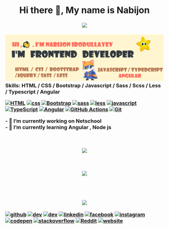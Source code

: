 <h1 align="center">
   Hi there 👋, My name is Nabijon
   <h3>
<p align="center"> 
   <a href="https://git.io/typing-svg"><img src="https://readme-typing-svg.herokuapp.com?font=Patua+One&color=FF6F61&size=35&width=445&height=70&lines=I+'m++Frontend+Developer;I+'+m++Web+App+Developer;I+'+m+Web+Designer"></a>

</p>

![I am Frontend Developer](https://raw.githubusercontent.com/Nabijon2001/Nabijon2001/main/header2.png)
Skills: HTML / CSS / Bootstrap / Javascript / Sass / Scss / Less / Typescript / Angular
<p>
    <a href="#"><img alt="HTML" height="20" src="https://img.shields.io/badge/Html-00979D?logo=html&logoColor=orange"></a>
    <a href="#"><img alt="css" height="20" src="https://img.shields.io/badge/-Css-E8E8E8?logo=css&logoColor=black"></a>
    <a href="#"><img alt="Bootstrap" height="20" src="https://img.shields.io/badge/Bootstrap-7952B3.svg?logo=bootstrap&logoColor=blue"></a>
    <a href="#"><img alt="sass" height="20" src="https://img.shields.io/badge/Sass-20232e.svg?logo=sass&logoColor=orange"></a>
    <a href="#"><img alt="less" height="20" src="https://img.shields.io/badge/Less-404d59.svg?logo=less&logoColor=orange"></a>
    <a href="#"><img alt="javascript" height="20" src="https://img.shields.io/badge/Javascript-02569B.svg?logo=javascript&logoColor=yellow"></a>
    <a href=""> <img alt="TypeScript" height="20" src="https://img.shields.io/badge/TypeScript-007ACC.svg?logo=typescript&logoColor=white"></a>     
    <a href="#"><img alt="Angular" height="20" src="https://img.shields.io/badge/Angular-D00000.svg?logo=angular&logoColor=black"></a>
    <a href="#"><img alt="GitHub Actions" height="20" src="https://img.shields.io/badge/GitHub%20Actions-2671E5.svg?logo=github%20actions&logoColor=white"></a>
    <a href="#"><img alt="Git" height="20" src="https://img.shields.io/badge/Git-D00000.svg?logo=git&logoColor=white"></a>


</p>
- 🔭 I’m currently working on Netschool 
      <br>
- 🌱 I’m currently learning Angular , Node js  
<br>  
<br>      
<br>
       
  <p align="center"> 
   <a href=""><img src="https://github-readme-stats.vercel.app/api?username=nabijon2001&show_icons=true&theme=radical"></a>
  </p>

<br>

   <p align="center"> 
     <a href=""><img src="https://github-readme-stats.vercel.app/api/top-langs/?username=nabijon2001&langs_count=8)](https://github.com/nabijon2001/github-readme-stats"></a>
  </p>
      
<br>
 <br>

   <p align="center"> 
     <a href="https://git.io/streak-stats"><img src="https://github-readme-streak-stats.herokuapp.com/?user=nabijon2001"></a>
  </p>





[<img src='https://cdn.jsdelivr.net/npm/simple-icons@3.0.1/icons/github.svg' alt='github' height='40'>](https://github.com/Nabijon2001)  [<img src='https://cdn.jsdelivr.net/npm/simple-icons@3.0.1/icons/dev-dot-to.svg' alt='dev' height='40'>](https://dev.to/nabijon)  [<img src='https://cdn.jsdelivr.net/npm/simple-icons@3.0.1/icons/hashnode.svg' alt='dev' height='40'>](@nabijonDev)  [<img src='https://cdn.jsdelivr.net/npm/simple-icons@3.0.1/icons/linkedin.svg' alt='linkedin' height='40'>](https://www.linkedin.com/in/nabijon-ibodullayev-76643b204/)  [<img src='https://cdn.jsdelivr.net/npm/simple-icons@3.0.1/icons/facebook.svg' alt='facebook' height='40'>](https://www.facebook.com/nabijon.ibodullayev.39)  [<img src='https://cdn.jsdelivr.net/npm/simple-icons@3.0.1/icons/instagram.svg' alt='instagram' height='40'>](https://www.instagram.com/nabijon.i/)  [<img src='https://cdn.jsdelivr.net/npm/simple-icons@3.0.1/icons/codepen.svg' alt='codepen' height='40'>](https://codepen.io/Nabijon)  [<img src='https://cdn.jsdelivr.net/npm/simple-icons@3.0.1/icons/stackoverflow.svg' alt='stackoverflow' height='40'>](https://stackoverflow.com/users/15152372)  [<img src='https://cdn.jsdelivr.net/npm/simple-icons@3.0.1/icons/reddit.svg' alt='Reddit' height='40'>](https://www.reddit.com/user/nabijonibodullayev)  [<img src='https://cdn.jsdelivr.net/npm/simple-icons@3.0.1/icons/icloud.svg' alt='website' height='40'>](https://nabijonibodullayev.netlify.app/)
